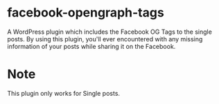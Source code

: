 # facebook-opengraph-tags
A WordPress plugin which includes the Facebook OG Tags to the single posts. By using this plugin, you'll ever encountered with any missing information of your posts while sharing it on the Facebook.

# Note
This plugin only works for Single posts.
